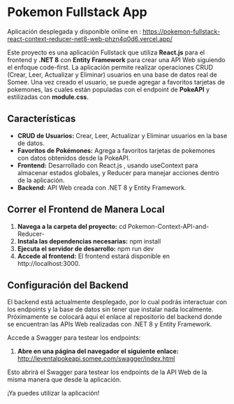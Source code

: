 # Pokemon Fullstack App
Aplicación desplegada y disponible online en : https://pokemon-fullstack-react-context-reducer-net8-web-phzn4q0d6.vercel.app/

Este proyecto es una aplicación Fullstack que utiliza **React.js** para el frontend y **.NET 8** con **Entity Framework** para crear una API Web siguiendo el enfoque code-first. La aplicación permite realizar operaciones CRUD (Crear, Leer, Actualizar y Eliminar) usuarios en una base de datos real de Somee. Una vez creado el usuario, se puede agregar a favoritos tarjetas de pokemones, las cuales están populadas con el endpoint de **PokeAPI** y estilizadas con **module.css**.

## Características

- **CRUD de Usuarios:** Crear, Leer, Actualizar y Eliminar usuarios en la base de datos.
- **Favoritos de Pokémones:** Agrega a favoritos tarjetas de pokemones con datos obtenidos desde la PokeAPI.
- **Frontend:** Desarrollado con React.js , usando useContext para almacenar estados globales, y Reducer para manejar acciones dentro de la aplicación.
- **Backend:** API Web creada con .NET 8 y Entity Framework.

## Correr el Frontend de Manera Local

1. **Navega a la carpeta del proyecto:**
cd Pokemon-Context-API-and-Reducer-
2. **Instala las dependencias necesarias:**
npm install
3. **Ejecuta el servidor de desarrollo:**
npm run dev
4. **Accede al frontend:**
El frontend estará disponible en http://localhost:3000.

## Configuración del Backend
El backend está actualmente desplegado, por lo cual podrás interactuar con los endpoints y la base de datos sin tener que instalar nada localmente. Próximamente se colocará aquí el enlace al repositorio del backend donde se encuentran las APIs Web realizadas con .NET 8 y Entity Framework.

Accede a Swagger para testear los endpoints:
1. **Abre en una página del navegador el siguiente enlace:**
http://leventalpokeapi.somee.com/swagger/index.html

Esto abrirá el Swagger para testear los endpoints de la API Web de la misma manera que desde la aplicación.

¡Ya puedes utilizar la aplicación!
